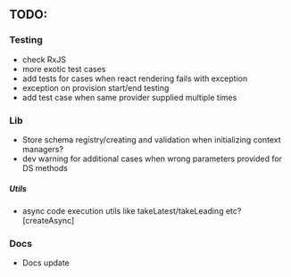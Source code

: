## TODO:

### Testing

- check RxJS
- more exotic test cases
- add tests for cases when react rendering fails with exception
- exception on provision start/end testing
- add test case when same provider supplied multiple times

### Lib

- Store schema registry/creating and validation when initializing context managers?
- dev warning for additional cases when wrong parameters provided for DS methods

##### Utils

- async code execution utils like takeLatest/takeLeading etc? [createAsync]

### Docs

- Docs update
